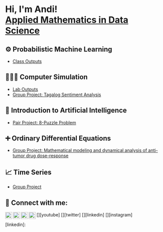 <h1>Hi, I'm Andi! <br/><a href="https://github.com/joshmadakor1">Applied Mathematics in Data Science</a></h1>

<h2>⚙️ Probabilistic Machine Learning</h2>

- [Class Outputs](https://github.com/andreazialcita/Probabilistic-Machine-Learning)

<h2>👩🏻‍💻 Computer Simulation</h2>

- [Lab Outputs](https://github.com/andreazialcita/Computer-Simulation)
- [Group Project: Tagalog Sentiment Analysis](https://www.youtube.com/watch?v=uHy3oM7NnoU)

<h2>🧠 Introduction to Artificial Intelligence</h2>

- [Pair Project: 8-Puzzle Problem](https://github.com/andreazialcita/Introduction-to-AI)

<h2>➕ Ordinary Differential Equations</h2>

- [Group Project: Mathematical modeling and dynamical analysis of 
anti-tumor drug
dose-response](https://github.com/andreazialcita/Ordinary-Differential-Equations)

<h2>📈 Time Series</h2>

- [Group Project](https://github.com/andreazialcita/Time-Series)

<h2> 🤳 Connect with me:</h2>

[<img align="left" alt="JoshMadakor | YouTube" width="22px" src="https://cdn.jsdelivr.net/npm/simple-icons@v3/icons/youtube.svg" />][youtube]
[<img align="left" alt="JoshMadakor | Twitter" width="22px" src="https://cdn.jsdelivr.net/npm/simple-icons@v3/icons/twitter.svg" />][twitter]
[<img align="left" alt="JoshMadakor | LinkedIn" width="22px" src="https://cdn.jsdelivr.net/npm/simple-icons@v3/icons/linkedin.svg" />][linkedin]
[<img align="left" alt="JoshMadakor | Instagram" width="22px" src="https://cdn.jsdelivr.net/npm/simple-icons@v3/icons/instagram.svg" />][instagram]


[linkedin]: 


<!--
**andreazialcita/andreazialcita** is a ✨ _special_ ✨ repository because its `README.md` (this file) appears on your GitHub profile.

Here are some ideas to get you started:

- 🔭 I’m currently working on ...
- 🌱 I’m currently learning ...
- 👯 I’m looking to collaborate on ...
- 🤔 I’m looking for help with ...
- 💬 Ask me about ...
- 📫 How to reach me: ...
- 😄 Pronouns: ...
- ⚡ Fun fact: ...
-->
